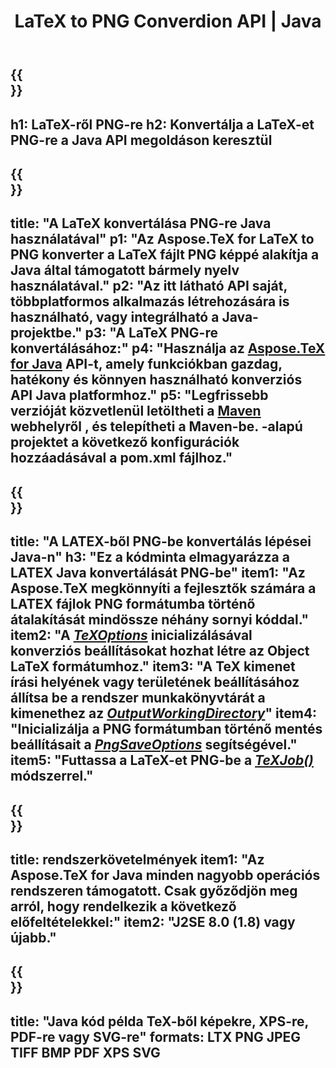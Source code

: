 ﻿---
translation: true
template: /_templates/_conversion-child-java.md
title: LaTeX to PNG Converdion API | Java
description: LaTeX-PNG konvertálási funkció. Integrálja ezt a helyszíni Java-könyvtárat a projektjébe, vagy használjon többplatformos alkalmazásokat a LaTeX PNG-re konvertálásához.
keywords: latex to png api java, latex2png integrál
url: /java/conversion/latex-to-png/
family: tex
platformtag: java
feature: conversion
informat: LATEX
outformat: PNG
otherformats: BMP TIFF JPEG PDF
---

{{<section banner>}}
---
h1: LaTeX-ről PNG-re
h2: Konvertálja a LaTeX-et PNG-re a Java API megoldáson keresztül
---

{{<section overview>}}
---
title: "A LaTeX konvertálása PNG-re Java használatával"
p1: "Az Aspose.TeX for LaTeX to PNG konverter a LaTeX fájlt PNG képpé alakítja a Java által támogatott bármely nyelv használatával."
p2: "Az itt látható API saját, többplatformos alkalmazás létrehozására is használható, vagy integrálható a Java-projektbe."
p3: "A LaTeX PNG-re konvertálásához:"
p4: "Használja az [Aspose.TeX for Java](https://products.aspose.com/tex/java) API-t, amely funkciókban gazdag, hatékony és könnyen használható konverziós API Java platformhoz."
p5: "Legfrissebb verzióját közvetlenül letöltheti a [Maven](https://repository.aspose.com/webapp/#/artifacts/browse/tree/General/repo/com/aspose/aspose-tex) webhelyről , és telepítheti a Maven-be. -alapú projektet a következő konfigurációk hozzáadásával a pom.xml fájlhoz."
---

{{<section feature1>}}
---
title: "A LATEX-ből PNG-be konvertálás lépései Java-n"
h3: "Ez a kódminta elmagyarázza a LATEX Java konvertálását PNG-be"
item1: "Az Aspose.TeX megkönnyíti a fejlesztők számára a LATEX fájlok PNG formátumba történő átalakítását mindössze néhány sornyi kóddal."
item2: "A [*TeXOptions*](https://reference.aspose.com/tex/java/com.aspose.tex/TeXOptions) inicializálásával konverziós beállításokat hozhat létre az Object LaTeX formátumhoz."
item3: "A TeX kimenet írási helyének vagy területének beállításához állítsa be a rendszer munkakönyvtárát a kimenethez az [*OutputWorkingDirectory*](https://reference.aspose.com/tex/java/com.aspose.tex/TeXOptions#setOutputWorkingDirectory-com.aspose.tex.IOutputWorkingDirectory-)"
item4: "Inicializálja a PNG formátumban történő mentés beállításait a [*PngSaveOptions*](https://reference.aspose.com/tex/java/com.aspose.tex.rendering/PngSaveOptions) segítségével."
item5: "Futtassa a LaTeX-et PNG-be a [*TeXJob()*](https://reference.aspose.com/tex/java/com.aspose.tex/TeXJob) módszerrel."
---

{{<section feature2>}}
---
title: rendszerkövetelmények
item1: "Az Aspose.TeX for Java minden nagyobb operációs rendszeren támogatott. Csak győződjön meg arról, hogy rendelkezik a következő előfeltételekkel:"
item2: "J2SE 8.0 (1.8) vagy újabb."
---

{{<section widget>}}
---
title: "Java kód példa TeX-ből képekre, XPS-re, PDF-re vagy SVG-re"
formats: LTX PNG JPEG TIFF BMP PDF XPS SVG
---